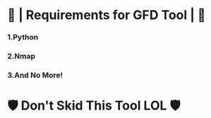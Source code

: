 <h1>💝 | Requirements for GFD Tool | 💝</h1>
<h3>1.Python</h3>
<h3>2.Nmap</h3>
<h3>3.And No More!</h3>
<h1>🛡️ Don't Skid This Tool LOL 🛡️</h1>
